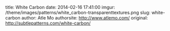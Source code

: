 title: White Carbon
date:  2014-02-16 17:41:00
imgur: /theme/images/patterns/white_carbon-transparenttextures.png
slug: white-carbon
author: Atle Mo
authorsite: http://www.atlemo.com/
original: http://subtlepatterns.com/white-carbon/
